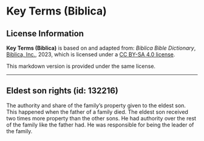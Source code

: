 # Key Terms (Biblica)

## License Information

**Key Terms (Biblica)** is based on and adapted from: _Biblica Bible Dictionary_, [Biblica, Inc.](https://www.biblica.com/), 2023, which is licensed under a [CC BY-SA 4.0 license](https://creativecommons.org/licenses/by-sa/4.0/legalcode.en).

This markdown version is provided under the same license.



--------------------------------

## Eldest son rights (id: 132216)

The authority and share of the family’s property given to the eldest son. This happened when the father of a family died. The eldest son received two times more property than the other sons. He had authority over the rest of the family like the father had. He was responsible for being the leader of the family.



